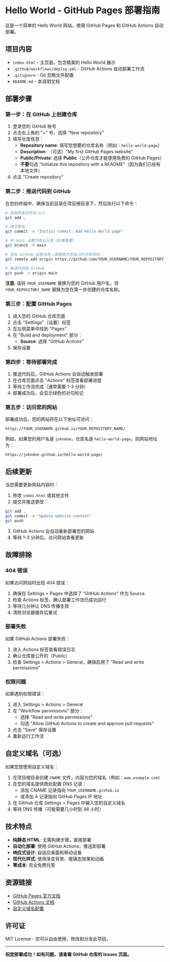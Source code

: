 # Hello World - GitHub Pages 部署指南

这是一个简单的 Hello World 网站，使用 GitHub Pages 和 GitHub Actions 自动部署。

## 项目内容

- `index.html` - 主页面，包含精美的 Hello World 展示
- `.github/workflows/deploy.yml` - GitHub Actions 自动部署工作流
- `.gitignore` - Git 忽略文件配置
- `README.md` - 本说明文档

## 部署步骤

### 第一步：在 GitHub 上创建仓库

1. 登录您的 GitHub 账号
2. 点击右上角的 "+" 号，选择 "New repository"
3. 填写仓库信息：
   - **Repository name**: 填写您想要的仓库名称（例如：`hello-world-page`）
   - **Description**: （可选）"My first GitHub Pages website"
   - **Public/Private**: 选择 **Public**（公开仓库才能使用免费的 GitHub Pages）
   - **不要**勾选 "Initialize this repository with a README"（因为我们已经有本地文件）
4. 点击 "Create repository"

### 第二步：推送代码到 GitHub

在您的终端中，确保当前目录在项目根目录下，然后执行以下命令：

```bash
# 添加所有文件到 Git
git add .

# 提交更改
git commit -m "Initial commit: Add Hello World page"

# 将 main 设置为默认分支（如果需要）
git branch -M main

# 添加 GitHub 远程仓库（请替换为您自己的仓库地址）
git remote add origin https://github.com/YOUR_USERNAME/YOUR_REPOSITORY_NAME.git

# 推送代码到 GitHub
git push -u origin main
```

**注意**: 请将 `YOUR_USERNAME` 替换为您的 GitHub 用户名，将 `YOUR_REPOSITORY_NAME` 替换为您在第一步创建的仓库名称。

### 第三步：配置 GitHub Pages

1. 进入您的 GitHub 仓库页面
2. 点击 "Settings"（设置）标签
3. 在左侧菜单中找到 "Pages"
4. 在 "Build and deployment" 部分：
   - **Source**: 选择 "GitHub Actions"
5. 保存设置

### 第四步：等待部署完成

1. 推送代码后，GitHub Actions 会自动触发部署
2. 在仓库页面点击 "Actions" 标签查看部署进度
3. 等待工作流完成（通常需要 1-3 分钟）
4. 部署成功后，会显示绿色的对勾标记

### 第五步：访问您的网站

部署成功后，您的网站将在以下地址可访问：

```
https://YOUR_USERNAME.github.io/YOUR_REPOSITORY_NAME/
```

例如，如果您的用户名是 `johndoe`，仓库名是 `hello-world-page`，则网站地址为：

```
https://johndoe.github.io/hello-world-page/
```

## 后续更新

当您需要更新网站内容时：

1. 修改 `index.html` 或其他文件
2. 提交并推送更改：

```bash
git add .
git commit -m "Update website content"
git push
```

3. GitHub Actions 会自动重新部署您的网站
4. 等待 1-3 分钟后，访问网站查看更新

## 故障排除

### 404 错误

如果访问网站时出现 404 错误：

1. 确保在 Settings > Pages 中选择了 "GitHub Actions" 作为 Source
2. 检查 Actions 标签，确认部署工作流已成功运行
3. 等待几分钟让 DNS 传播生效
4. 清除浏览器缓存后重试

### 部署失败

如果 GitHub Actions 部署失败：

1. 进入 Actions 标签查看错误日志
2. 确认仓库是公开的（Public）
3. 检查 Settings > Actions > General，确保启用了 "Read and write permissions"

### 权限问题

如果遇到权限错误：

1. 进入 Settings > Actions > General
2. 在 "Workflow permissions" 部分：
   - 选择 "Read and write permissions"
   - 勾选 "Allow GitHub Actions to create and approve pull requests"
3. 点击 "Save" 保存设置
4. 重新运行工作流

## 自定义域名（可选）

如果您想使用自定义域名：

1. 在项目根目录创建 `CNAME` 文件，内容为您的域名（例如：`www.example.com`）
2. 在您的域名提供商处配置 DNS 记录：
   - 添加 CNAME 记录指向 `YOUR_USERNAME.github.io`
   - 或添加 A 记录指向 GitHub Pages IP 地址
3. 在 GitHub 仓库 Settings > Pages 中输入您的自定义域名
4. 等待 DNS 传播（可能需要几小时到 48 小时）

## 技术特点

- **纯静态 HTML**: 无需构建步骤，直接部署
- **自动化部署**: 使用 GitHub Actions，推送即部署
- **响应式设计**: 自适应桌面和移动设备
- **现代化样式**: 使用渐变背景、玻璃态效果和动画
- **零成本**: 完全免费托管

## 资源链接

- [GitHub Pages 官方文档](https://docs.github.com/en/pages)
- [GitHub Actions 文档](https://docs.github.com/en/actions)
- [自定义域名配置](https://docs.github.com/en/pages/configuring-a-custom-domain-for-your-github-pages-site)

## 许可证

MIT License - 您可以自由使用、修改和分发此项目。

---

**祝您部署成功！如有问题，请查看 GitHub 仓库的 Issues 页面。**
